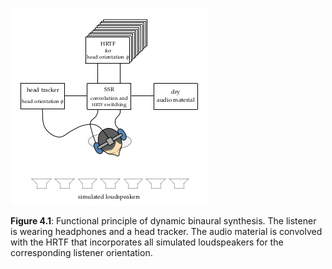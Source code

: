 ![Fig 4.1](fig4_01.png)

**Figure 4.1**: Functional principle of
dynamic binaural synthesis. The listener
is wearing headphones and a head
tracker. The audio material is
convolved with the HRTF that incorporates
all simulated loudspeakers for the
corresponding listener orientation.
